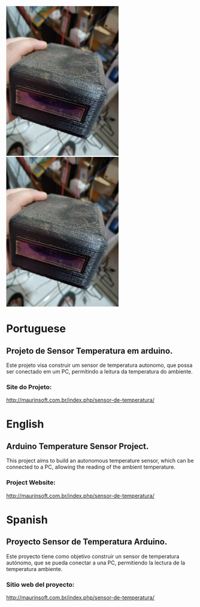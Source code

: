 <img heigh="300" width="300" src="https://github.com/marcelomaurin/Temperatura/blob/main/imgs/superior.jpeg">

<img heigh="300" width="300" src="https://github.com/marcelomaurin/Temperatura/blob/main/imgs/superior.jpeg">


# Portuguese
## Projeto de Sensor Temperatura em arduino.
Este projeto visa construir um sensor de temperatura autonomo, que possa ser conectado em um PC, permitindo a leitura da temperatura do ambiente.

### Site do Projeto:
http://maurinsoft.com.br/index.php/sensor-de-temperatura/

# English
## Arduino Temperature Sensor Project.
This project aims to build an autonomous temperature sensor, which can be connected to a PC, allowing the reading of the ambient temperature.

### Project Website: 
http://maurinsoft.com.br/index.php/sensor-de-temperatura/

# Spanish
## Proyecto Sensor de Temperatura Arduino.
Este proyecto tiene como objetivo construir un sensor de temperatura autónomo, que se pueda conectar a una PC, permitiendo la lectura de la temperatura ambiente.

### Sitio web del proyecto: 
http://maurinsoft.com.br/index.php/sensor-de-temperatura/

